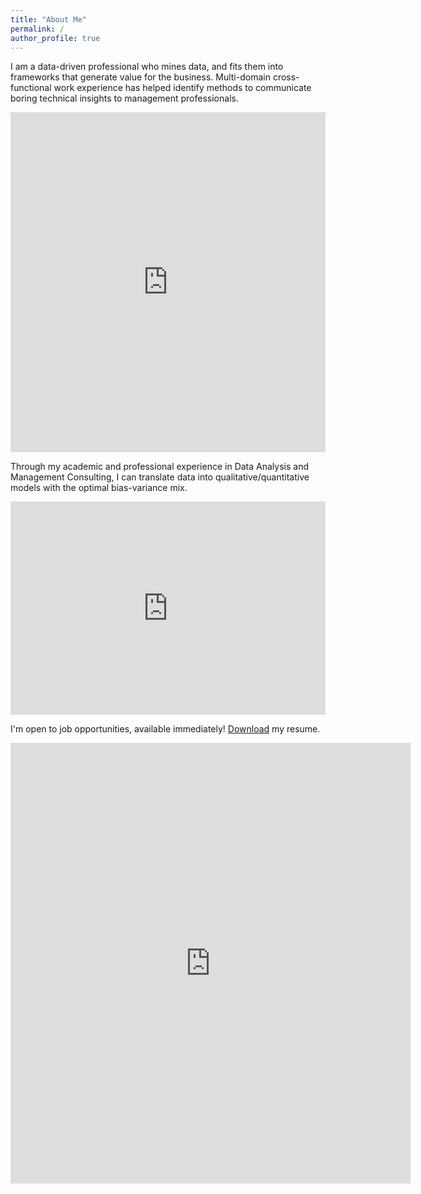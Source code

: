 ```yaml
---
title: "About Me"
permalink: /
author_profile: true
---
```


I am a data-driven professional who mines data, and fits them into frameworks that generate value for the business. Multi-domain cross-functional work experience has helped identify methods to communicate boring technical insights to management professionals.

<iframe title="Area Scores" aria-label="chart" id="datawrapper-chart-PUFOt" src="https://datawrapper.dwcdn.net/PUFOt/1/" scrolling="no" frameborder="0" style="width: 0; min-width: 100% !important; border: none;" height="544"></iframe><script type="text/javascript">!function(){"use strict";window.addEventListener("message",(function(a){if(void 0!==a.data["datawrapper-height"])for(var e in a.data["datawrapper-height"]){var t=document.getElementById("datawrapper-chart-"+e)||document.querySelector("iframe[src*='"+e+"']");t&&(t.style.height=a.data["datawrapper-height"][e]+"px")}}))}();
</script>
  
Through my academic and professional experience in Data Analysis and Management Consulting, I can translate data into qualitative/quantitative models with the optimal bias-variance mix.

<iframe title="Programming Experience" aria-label="chart" id="datawrapper-chart-fBUpv" src="https://datawrapper.dwcdn.net/fBUpv/1/" scrolling="no" frameborder="0" style="width: 0; min-width: 100% !important; border: none;" height="341"></iframe><script type="text/javascript">!function(){"use strict";window.addEventListener("message",(function(a){if(void 0!==a.data["datawrapper-height"])for(var e in a.data["datawrapper-height"]){var t=document.getElementById("datawrapper-chart-"+e)||document.querySelector("iframe[src*='"+e+"']");t&&(t.style.height=a.data["datawrapper-height"][e]+"px")}}))}();
</script>

I'm open to job opportunities, available immediately! [Download](https://github.com/Advaitiyer/advaitiyer.github.io/raw/master/assets/images/Resume_Advait_Ramesh_Iyer_DS.pdf) my resume.

<iframe src="https://docs.google.com/forms/d/e/1FAIpQLSdfUIlF4E-5kb62Ks8RebcEItiKj7MOx-GwNRDGHJLIdlYIdg/viewform?embedded=true" width="640" height="705" frameborder="0" marginheight="0" marginwidth="0">Loading…</iframe>

